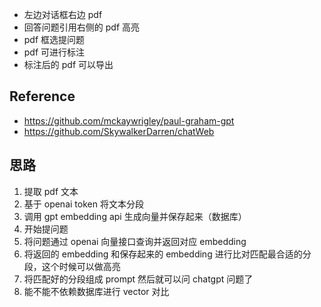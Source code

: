 - 左边对话框右边 pdf
- 回答问题引用右侧的 pdf 高亮
- pdf 框选提问题
- pdf 可进行标注
- 标注后的 pdf 可以导出

## Reference

- https://github.com/mckaywrigley/paul-graham-gpt
- https://github.com/SkywalkerDarren/chatWeb

## 思路

1. 提取 pdf 文本
2. 基于 openai token 将文本分段
3. 调用 gpt embedding api 生成向量并保存起来（数据库）
4. 开始提问题
5. 将问题通过 openai 向量接口查询并返回对应 embedding
6. 将返回的 embedding 和保存起来的 embedding 进行比对匹配最合适的分段，这个时候可以做高亮
7. 将匹配好的分段组成 prompt 然后就可以问 chatgpt 问题了
8. 能不能不依赖数据库进行 vector 对比

